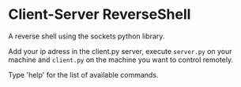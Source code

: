 # **Client-Server ReverseShell**

A reverse shell using the sockets python library.

Add your ip adress in the client.py server, execute `server.py` on your machine and `client.py` on the machine you want to control remotely.

Type 'help' for the list of available commands.
